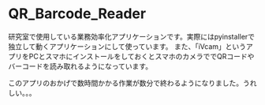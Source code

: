 # QR_Barcode_Reader

研究室で使用している業務効率化アプリケーションです。実際にはpyinstallerで独立して動くアプリケーションにして使っています。
また、「iVcam」というアプリをPCとスマホにインストールをしておくとスマホのカメラででQRコードやバーコードを読み取れるようになっています。

このアプリのおかげで数時間かかる作業が数分で終わるようになりました。うれしい。。。
